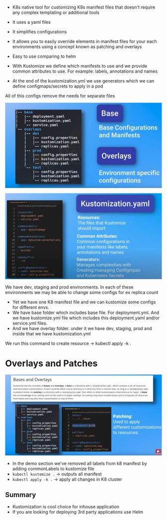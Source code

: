 - K8s native tool for customizing K8s manifest files that doesn't require any complex templating or additional tools
- It uses a yaml files
- It simplifies configurations
- It allows you to easily override elements in manifest files for your each environments using a concept known as patching and overlays
- Easy to use comparing to helm


- With Kustomize we define which manifests to use and we provide common attributes to use. For example: labels, annotations and names
- At the end of the kustomization.yml we use generators which we can define configmaps/secrets to apply in a pod

All of this configs remove the needs for separate files

![alt text](./images/2.png)

![alt text](./images/1.png)

We have dev, staging and prod environments. In each of these environments we may be able to change some configs for ex replica count
- Yet we have one K8 manifest file and we can kustomize some configs for different envs.
- We have base folder which includes base file. For deployment.yml. And we have kustomize.yml file which includes this deployment.yaml and/or service.yml files. 
- And we have overlay folder. under it we have dev, staging, prod and inside that we have kustomization.yml

We run this command to create resource -> kubectl apply -k .

# Overlays and Patches

![alt text](./images/3.png)

- In the demo section we've removed all labels from k8 manifest by adding commonLabels to kustomize file
- `kubectl kustomize .` -> outputs all manifest
- `kubectl apply -k .` -> apply all changes in K8 cluster

## Summary
- Kustomization is cool choice for inhouse application
- If you are looking for deploying 3rd party applications use Helm